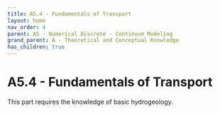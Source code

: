 ```yaml
---
title: A5.4 - Fundamentals of Transport
layout: home
nav_order: 4
parent: A5 - Numerical Discrete - Continuum Modeling
grand_parent: A - Theoretical and Conceptual Knowledge
has_children: true
---
```

<script
  src="https://cdn.mathjax.org/mathjax/latest/MathJax.js?config=TeX-AMS-MML_HTMLorMML"
  type="text/javascript">
</script>

# A5.4 - Fundamentals of Transport

This part requires the knowledge of basic hydrogeology. 
